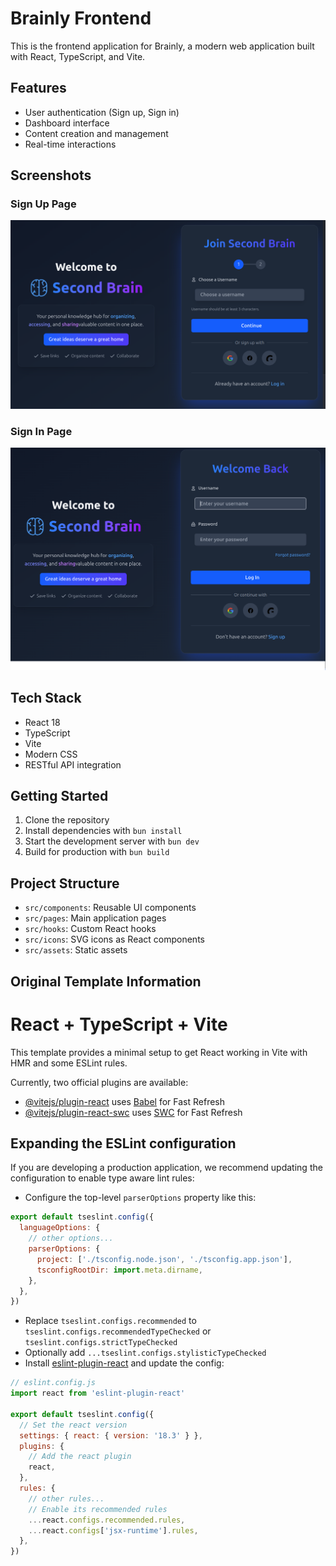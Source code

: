 # Brainly Frontend

This is the frontend application for Brainly, a modern web application built with React, TypeScript, and Vite.

## Features

- User authentication (Sign up, Sign in)
- Dashboard interface
- Content creation and management
- Real-time interactions

## Screenshots

### Sign Up Page

![Sign Up Page](./src/assets/images/signUp.png)

### Sign In Page

![Sign In Page](./src/assets/images/signIn.png)

## Tech Stack

- React 18
- TypeScript
- Vite
- Modern CSS
- RESTful API integration

## Getting Started

1. Clone the repository
2. Install dependencies with `bun install`
3. Start the development server with `bun dev`
4. Build for production with `bun build`

## Project Structure

- `src/components`: Reusable UI components
- `src/pages`: Main application pages
- `src/hooks`: Custom React hooks
- `src/icons`: SVG icons as React components
- `src/assets`: Static assets

## Original Template Information

# React + TypeScript + Vite

This template provides a minimal setup to get React working in Vite with HMR and some ESLint rules.

Currently, two official plugins are available:

- [@vitejs/plugin-react](https://github.com/vitejs/vite-plugin-react/blob/main/packages/plugin-react/README.md) uses [Babel](https://babeljs.io/) for Fast Refresh
- [@vitejs/plugin-react-swc](https://github.com/vitejs/vite-plugin-react-swc) uses [SWC](https://swc.rs/) for Fast Refresh

## Expanding the ESLint configuration

If you are developing a production application, we recommend updating the configuration to enable type aware lint rules:

- Configure the top-level `parserOptions` property like this:

```js
export default tseslint.config({
  languageOptions: {
    // other options...
    parserOptions: {
      project: ['./tsconfig.node.json', './tsconfig.app.json'],
      tsconfigRootDir: import.meta.dirname,
    },
  },
})
```

- Replace `tseslint.configs.recommended` to `tseslint.configs.recommendedTypeChecked` or `tseslint.configs.strictTypeChecked`
- Optionally add `...tseslint.configs.stylisticTypeChecked`
- Install [eslint-plugin-react](https://github.com/jsx-eslint/eslint-plugin-react) and update the config:

```js
// eslint.config.js
import react from 'eslint-plugin-react'

export default tseslint.config({
  // Set the react version
  settings: { react: { version: '18.3' } },
  plugins: {
    // Add the react plugin
    react,
  },
  rules: {
    // other rules...
    // Enable its recommended rules
    ...react.configs.recommended.rules,
    ...react.configs['jsx-runtime'].rules,
  },
})
```
